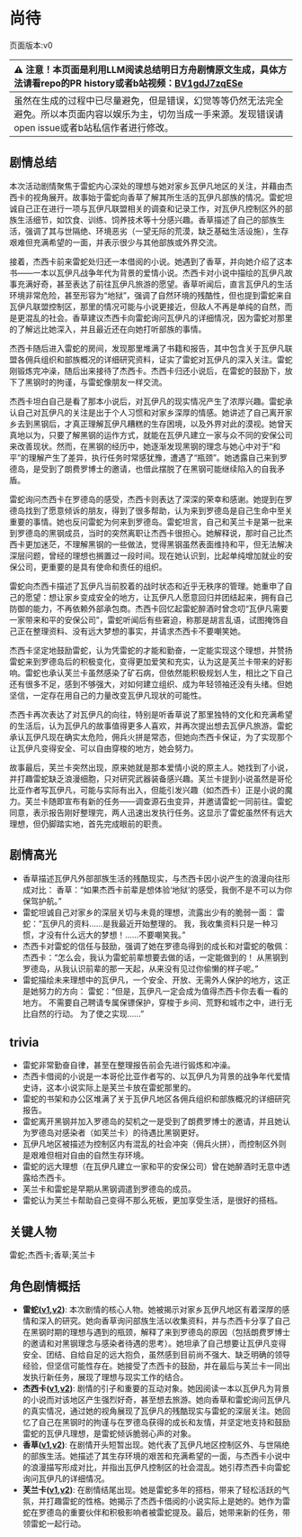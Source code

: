 # 尚待
页面版本:v0
 

| :warning: 注意！本页面是利用LLM阅读总结明日方舟剧情原文生成，具体方法请看repo的PR history或者b站视频：[BV1gdJ7zqESe](https://www.bilibili.com/video/BV1gdJ7zqESe/)         |
|:----------------------------|
| 虽然在生成的过程中已尽量避免，但是错误，幻觉等等仍然无法完全避免。所以本页面内容以娱乐为主，切勿当成一手来源。发现错误请open issue或者b站私信作者进行修改。|



## 剧情总结
本次活动剧情聚焦于雷蛇内心深处的理想与她对家乡瓦伊凡地区的关注，并藉由杰西卡的视角展开。故事始于雷蛇向香草了解其所生活的瓦伊凡部族的情况。雷蛇坦诚自己正在进行一项与瓦伊凡联盟相关的调查和记录工作，对瓦伊凡控制区外的部族生活细节，如饮食、训练、饲养技术等十分感兴趣。香草描述了自己的部族生活，强调了其与世隔绝、环境恶劣（一望无际的荒漠，缺乏基础生活设施），生存艰难但充满希望的一面，并表示很少与其他部族或外界交流。

接着，杰西卡前来雷蛇处归还一本借阅的小说。她遇到了香草，并向她介绍了这本书——一本以瓦伊凡战争年代为背景的爱情小说。杰西卡对小说中描绘的瓦伊凡故事充满好奇，甚至表达了前往瓦伊凡旅游的愿望。香草听闻后，直言瓦伊凡的生活环境非常危险，甚至形容为“地狱”，强调了自然环境的残酷性，但也提到雷蛇来自瓦伊凡联盟控制区，那里的情况可能与小说更接近，但敌人不再是单纯的自然，而是更混乱的社会。香草建议杰西卡向雷蛇询问瓦伊凡的详细情况，因为雷蛇对那里的了解远比她深入，并且最近还在向她打听部族的事情。

杰西卡随后进入雷蛇的房间，发现那里堆满了书籍和报告，其中包含关于瓦伊凡联盟各佣兵组织和部族概况的详细研究资料，证实了雷蛇对瓦伊凡的深入关注。雷蛇刚锻炼完冲澡，随后出来接待了杰西卡。杰西卡归还小说后，在雷蛇的鼓励下，放下了黑钢时的拘谨，与雷蛇像朋友一样交流。

杰西卡坦白自己是看了那本小说后，对瓦伊凡的现实情况产生了浓厚兴趣。雷蛇承认自己对瓦伊凡的关注是出于个人习惯和对家乡深厚的情感。她讲述了自己离开家乡去到黑钢后，才真正理解瓦伊凡糟糕的生存困境，以及外界对此的漠视。她曾天真地以为，只要了解黑钢的运作方式，就能在瓦伊凡建立一家与众不同的安保公司来改善现状。然而，在黑钢的经历中，她逐渐发现黑钢的理念与她心中对于“和平”的理解产生了差异，执行任务时常感犹豫，遭遇了“瓶颈”。她透露自己来到罗德岛，是受到了朗费罗博士的邀请，也借此摆脱了在黑钢可能继续陷入的自我矛盾。

雷蛇询问杰西卡在罗德岛的感受，杰西卡则表达了深深的荣幸和感谢。她提到在罗德岛找到了愿意倾诉的朋友，得到了很多帮助，认为来到罗德岛是自己生命中至关重要的事情。她也反问雷蛇为何来到罗德岛。雷蛇坦言，自己和芙兰卡是第一批来到罗德岛的黑钢成员，当时的突然离职让杰西卡很担心。她解释说，那时自己比杰西卡更加迷茫，不理解黑钢的一些做法，觉得黑钢虽然表面维持和平，但无法解决深层问题，曾经的理想也搁置过一段时间。现在她认识到，比起单纯增加就业的安保公司，更重要的是具有使命和责任的组织。

雷蛇向杰西卡描述了瓦伊凡当前胶着的战时状态和近乎无秩序的管理。她重申了自己的愿望：想让家乡变成安全的地方，让瓦伊凡人愿意回归并团结起来，拥有自己防御的能力，不再依赖外部承包商。杰西卡回忆起雷蛇醉酒时曾念叨“瓦伊凡需要一家带来和平的安保公司”，雷蛇听闻后有些窘迫，称那是胡言乱语，试图掩饰自己正在整理资料、没有远大梦想的事实，并请求杰西卡不要嘲笑她。

杰西卡坚定地鼓励雷蛇，认为凭雷蛇的才能和勤奋，一定能实现这个理想，并赞扬雷蛇来到罗德岛后的积极变化，变得更加爱笑和充实，认为这是芙兰卡带来的好影响。雷蛇也承认芙兰卡虽然感染了矿石病，但依然能积极规划人生，相比之下自己还有很多不足，感到不够强大，对如何建立组织、成为年轻领袖还没有头绪。但她坚信，一定存在用自己的力量改变瓦伊凡现状的可能性。

杰西卡再次表达了对瓦伊凡的向往，特别是听香草说了那里独特的文化和充满希望的生活后，认为瓦伊凡的故事值得更多人喜欢，并再次提出想去瓦伊凡旅游。雷蛇承认瓦伊凡现在确实太危险，佣兵火拼是常态，但她向杰西卡保证，为了实现那个让瓦伊凡变得安全、可以自由穿梭的地方，她会努力。

故事最后，芙兰卡突然出现，原来她就是那本爱情小说的原主人。她找到了小说，并打趣雷蛇缺乏浪漫细胞，只对研究武器装备感兴趣。芙兰卡提到小说虽然是哥伦比亚作者写瓦伊凡，可能与实际有出入，但能引发兴趣（如杰西卡）正是小说的魔力。芙兰卡随即宣布有新的任务——调查源石虫变异，并邀请雷蛇一同前往。雷蛇同意，表示报告刚好整理完，两人迅速出发执行任务。这显示了雷蛇虽然怀有远大理想，但仍脚踏实地，首先完成眼前的职责。
## 剧情高光
- 香草描述瓦伊凡外部部族生活的残酷现实，与杰西卡因小说产生的浪漫向往形成对比：
香草：“如果杰西卡前辈是想体验‘地狱’的感受，我倒不是不可以为你保驾护航。”
- 雷蛇坦诚自己对家乡的深层关切与未竟的理想，流露出少有的脆弱一面：
雷蛇：“瓦伊凡的资料......是我最近开始整理的。 我，我收集资料只是一种习惯，才没有什么远大的梦想！......不要嘲笑我。”
- 杰西卡对雷蛇的信任与鼓励，强调了她在罗德岛得到的成长和对雷蛇的敬佩：
杰西卡：“怎么会，我认为雷蛇前辈想要去做的话，一定能做到的！ 从黑钢到罗德岛，从我认识前辈的那一天起，从来没有见过你偷懒的样子呢。”
- 雷蛇描绘未来理想中的瓦伊凡，一个安全、开放、无需外人保护的地方，这正是她努力的方向：
雷蛇：“但是，瓦伊凡一定会成为值得杰西卡你去看一看的地方。 不需要自己聘请专属保镖保护，穿梭于乡间、荒野和城市之中，进行无比自然的行动。 为了使之实现......”
## trivia
- 雷蛇非常勤奋自律，甚至在整理报告前会先进行锻炼和冲澡。
- 杰西卡借阅的小说是一本哥伦比亚作者写的、以瓦伊凡为背景的战争年代爱情史诗，这本小说实际上是芙兰卡放在雷蛇那里的。
- 雷蛇的书架和办公区堆满了关于瓦伊凡地区各佣兵组织和部族概况的详细研究报告。
- 雷蛇离开黑钢并加入罗德岛的契机之一是受到了朗费罗博士的邀请，并且她认为罗德岛对感染者（如芙兰卡）的待遇比黑钢更好。
- 瓦伊凡地区被描述为控制区内有混乱的社会冲突（佣兵火拼），而控制区外则是艰难但相对自由的自然生存环境。
- 雷蛇的远大理想（在瓦伊凡建立一家和平的安保公司）曾在她醉酒时无意中透露给杰西卡。
- 芙兰卡和雷蛇是早期从黑钢调遣到罗德岛的成员。
- 雷蛇认为芙兰卡帮助自己变得不那么死板，更加享受生活，是很好的搭档。
## 关键人物
雷蛇;杰西卡;香草;芙兰卡
## 角色剧情概括
-   **雷蛇([v1](../chars/char_107_liskam.md),[v2](../char_v3/char_107_liskam.md))**: 本次剧情的核心人物。她被揭示对家乡瓦伊凡地区有着深厚的感情和深入的研究。她向香草询问部族生活以收集资料，并与杰西卡分享了自己在黑钢时期的理想与遇到的瓶颈，解释了来到罗德岛的原因（包括朗费罗博士的邀请和对黑钢理念与感染者待遇的思考）。她坦承了自己想要让瓦伊凡变得安全、团结、自给自足的远大抱负，虽然感到目前尚不强大、缺乏明确的领导经验，但坚信可能性存在。她接受了杰西卡的鼓励，并在最后与芙兰卡一同出发执行新任务，展现了理想与现实工作的结合。
-   **杰西卡([v1](../chars/char_235_jesica.md),[v2](../char_v3/char_235_jesica.md))**: 剧情的引子和重要的互动对象。她因阅读一本以瓦伊凡为背景的小说而对该地区产生强烈好奇，甚至想去旅游。她向香草和雷蛇询问瓦伊凡的真实情况，通过她的视角展现了瓦伊凡的残酷现实与雷蛇的深层关注。她回忆了自己在黑钢时的拘谨与在罗德岛获得的成长和友情，并坚定地支持和鼓励雷蛇的瓦伊凡理想，是雷蛇倾诉脆弱心声的对象。
-   **香草([v1](../chars/char_240_wyvern.md),[v2](../char_v3/char_240_wyvern.md))**: 在剧情开头短暂出现。她代表了瓦伊凡地区控制区外、与世隔绝的部族生活。她描述了其生存环境的艰苦和充满希望的一面，与杰西卡小说中的浪漫描写形成对比，并指出瓦伊凡控制区的社会混乱。她引荐杰西卡向雷蛇询问瓦伊凡的详细情况。
-   **芙兰卡([v1](../chars/char_106_franka.md),[v2](../char_v3/char_106_franka.md))**: 在剧情结尾出现。她是雷蛇多年的搭档，带来了轻松活跃的气氛，并打趣雷蛇的性格。她揭示了杰西卡借阅的小说实际上是她的。她作为雷蛇在罗德岛的重要伙伴和积极影响者被雷蛇提及。最后，她带来新的任务，带领雷蛇一起行动。